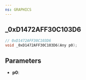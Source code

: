 ```yaml
---
ns: GRAPHICS
---
```

## _0xD1472AFF30C103D6

```c
// 0xD1472AFF30C103D6
void _0xD1472AFF30C103D6(Any p0);
```

## Parameters
* **p0**:
